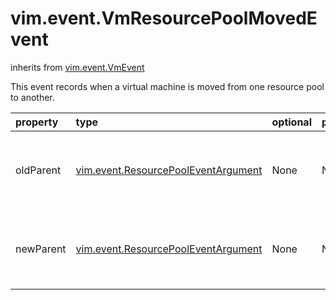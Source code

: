vim.event.VmResourcePoolMovedEvent
==================================
inherits from [vim.event.VmEvent](docs/vim.event.VmEvent.md)


This event records when a virtual machine is moved from one resource pool to another.

| property | type | optional | priv | desc |
|:---------|:-----|:---------|:-----|:-----|
| oldParent | [vim.event.ResourcePoolEventArgument](vim.event.ResourcePoolEventArgument.md "vim.event.ResourcePoolEventArgument") | None | None | The old parent resourcePool of the moved virtual machine. |
| newParent | [vim.event.ResourcePoolEventArgument](vim.event.ResourcePoolEventArgument.md "vim.event.ResourcePoolEventArgument") | None | None | The new parent resourcePool of the moved virtual machine. |


